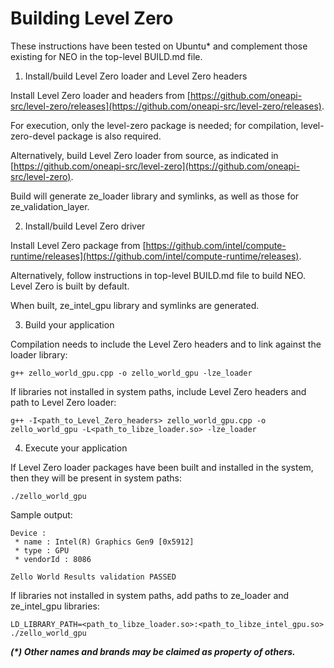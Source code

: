 <!---

Copyright (C) 2020-2021 Intel Corporation

SPDX-License-Identifier: MIT

-->

# Building Level Zero

These instructions have been tested on Ubuntu* and complement those existing for NEO in the top-level BUILD.md file.

1. Install/build Level Zero loader and Level Zero headers

Install Level Zero loader and headers from [https://github.com/oneapi-src/level-zero/releases](https://github.com/oneapi-src/level-zero/releases).

For execution, only the level-zero package is needed; for compilation, level-zero-devel package is also required.

Alternatively, build Level Zero loader from source, as indicated in [https://github.com/oneapi-src/level-zero](https://github.com/oneapi-src/level-zero).

Build will generate ze_loader library and symlinks, as well as those for ze_validation_layer.

2. Install/build Level Zero driver

Install Level Zero package from [https://github.com/intel/compute-runtime/releases](https://github.com/intel/compute-runtime/releases).

Alternatively, follow instructions in top-level BUILD.md file to build NEO. Level Zero is built by default.

When built, ze_intel_gpu library and symlinks are generated.

3. Build your application

Compilation needs to include the Level Zero headers and to link against the loader library:

```shell
g++ zello_world_gpu.cpp -o zello_world_gpu -lze_loader
```

If libraries not installed in system paths, include Level Zero headers and path to Level Zero loader:

```shell
g++ -I<path_to_Level_Zero_headers> zello_world_gpu.cpp -o zello_world_gpu -L<path_to_libze_loader.so> -lze_loader
```

4. Execute your application

If Level Zero loader packages have been built and installed in the system, then they will be present in system paths:

```shell
./zello_world_gpu
```

Sample output:

```shell
Device :
 * name : Intel(R) Graphics Gen9 [0x5912]
 * type : GPU
 * vendorId : 8086

Zello World Results validation PASSED
```

If libraries not installed in system paths, add paths to ze_loader and ze_intel_gpu libraries:

```shell
LD_LIBRARY_PATH=<path_to_libze_loader.so>:<path_to_libze_intel_gpu.so> ./zello_world_gpu
```

___(*) Other names and brands may be claimed as property of others.___